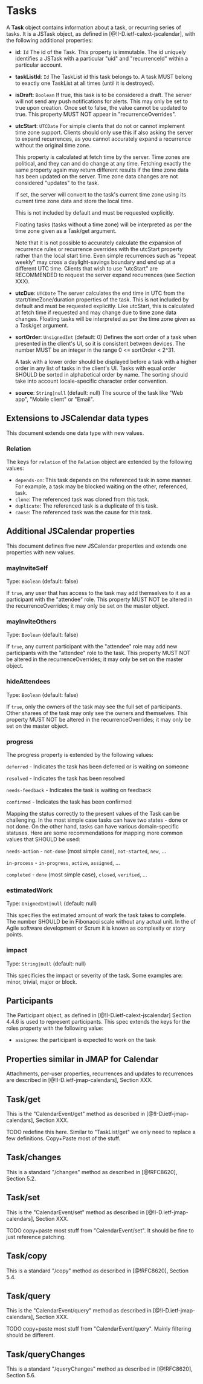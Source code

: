 # Tasks
A **Task** object contains information about a task, or recurring series of tasks. It is a JSTask object, as defined in [@!I-D.ietf-calext-jscalendar], with the following additional properties:

- **id**: `Id`
  The id of the Task. This property is immutable. The id uniquely identifies a JSTask with a particular "uid" and "recurrenceId" within a particular account.

- **taskListId**: `Id`
  The TaskList id this task belongs to. A task MUST belong to exactly one TaskList at all times (until it is destroyed).

- **isDraft**: `Boolean`
  If true, this task is to be considered a draft. The server will not send any push notifications for alerts. This may only be set to true upon creation. Once set to false, the value cannot be updated to true. This property MUST NOT appear in "recurrenceOverrides".

- **utcStart**: `UTCDate`
  For simple clients that do not or cannot implement time zone support. Clients should only use this if also asking the server to expand recurrences, as you cannot accurately expand a recurrence without the original time zone.

    This property is calculated at fetch time by the server. Time zones are political, and they can and do change at any time. Fetching exactly the same property again may return different results if the time zone data has been updated on the server. Time zone data changes are not considered "updates" to the task.

    If set, the server will convert to the task's current time zone using its current time zone data and store the local time.

    This is not included by default and must be requested explicitly.

    Floating tasks (tasks without a time zone) will be interpreted as per the time zone given as a Task/get argument.

    Note that it is not possible to accurately calculate the expansion of recurrence rules or recurrence overrides with the utcStart property rather than the local start time. Even simple recurrences such as "repeat weekly" may cross a daylight-savings boundary and end up at a different UTC time. Clients that wish to use "utcStart" are RECOMMENDED to request the server expand recurrences (see Section XXX).

- **utcDue**: `UTCDate`
  The server calculates the end time in UTC from the start/timeZone/duration properties of the task. This is not included by default and must be requested explicitly. Like utcStart, this is calculated at fetch time if requested and may change due to time zone data changes. Floating tasks will be interpreted as per the time zone given as a Task/get argument.

- **sortOrder**: `UnsignedInt` (default: 0)
  Defines the sort order of a task when presented in the client's UI, so it
  is consistent between devices. The number MUST be an integer in the range
  0 <= sortOrder < 2^31.

    A task with a lower order should be displayed before a task with
    a higher order in any list of tasks in the client's UI. Tasks with equal order SHOULD be sorted in alphabetical order by name. The sorting should take into account locale-specific character order convention.

- **source**: `String|null` (default: null)
  The source of the task like "Web app", "Mobile client" or "Email".

## Extensions to JSCalendar data types

This document extends one data type with new values.

### Relation

The keys for `relation` of the `Relation` object are extended by the following values:

- `depends-on`: This task depends on the referenced task in some manner. For example, a task may be blocked waiting on the other, referenced, task.
- `clone`: The referenced task was cloned from this task.
- `duplicate`: The referenced task is a duplicate of this task.
- `cause`: The referenced task was the cause for this task.

## Additional JSCalendar properties

This document defines five new JSCalendar properties and extends one properties with new values.

### mayInviteSelf

Type: `Boolean` (default: false)

If `true`, any user that has access to the task may add themselves to it as a participant with the "attendee" role. This property MUST NOT be altered in the recurrenceOverrides; it may only be set on the master object.

### mayInviteOthers

Type: `Boolean` (default: false)

If `true`, any current participant with the "attendee" role may add new participants with the "attendee" role to the task. This property MUST NOT be altered in the recurrenceOverrides; it may only be set on the master object.

### hideAttendees

Type: `Boolean` (default: false)

If `true`, only the owners of the task may see the full set of participants. Other sharees of the task may only see the owners and themselves. This property MUST NOT be altered in the recurrenceOverrides; it may only be set on the master object.

### progress

The progress property is extended by the following values:

`deferred` - Indicates the task has been deferred or is waiting on someone

`resolved` - Indicates the task has been resolved

`needs-feedback` - Indicates the task is waiting on feedback

`confirmed` - Indicates the task has been confirmed

Mapping the status correctly to the present values of the Task can be challenging. In the most simple case tasks can have two states - done or not done. On the other hand, tasks can have various domain-specific statuses. Here are some recommendations for mapping more common values that SHOULD be used:

`needs-action` - `not-done` (most simple case), `not-started`, `new`, …

`in-process` - `in-progress`, `active`, `assigned`, …

`completed` - `done` (most simple case), `closed`, `verified`, …

### estimatedWork

Type: `UnignedInt|null` (default: null)

This specifies the estimated amount of work the task takes to complete. The number SHOULD be in Fibonacci scale without any actual unit. In the of Agile software development or Scrum it is known as complexity or story points.

### impact

Type: `String|null` (default: null)

This specificies the impact or severity of the task. Some examples are: minor, trivial, major or block.

## Participants
The Participant object, as defined in [@!I-D.ietf-calext-jscalendar] Section 4.4.6 is used to represent participants. This spec extends the keys for the roles property with the following value:

- `assignee`: the participant is expected to work on the task

## Properties similar in JMAP for Calendar

Attachments, per-user properties, recurrences and updates to recurrences are described in [@!I-D.ietf-jmap-calendars], Section XXX.

## Task/get

This is the "CalendarEvent/get" method as described in [@!I-D.ietf-jmap-calendars], Section XXX.

TODO redefine this here. Similar to "TaskList/get" we only need to replace a few definitions. Copy+Paste most of the stuff.

## Task/changes

This is a standard "/changes" method as described in [@!RFC8620], Section 5.2.

## Task/set

This is the "CalendarEvent/set" method as described in [@!I-D.ietf-jmap-calendars], Section XXX.

TODO copy+paste most stuff from "CalendarEvent/set". It should be fine to just reference patching.

## Task/copy

This is a standard "/copy" method as described in [@!RFC8620], Section 5.4.

## Task/query

This is the "CalendarEvent/query" method as described in [@!I-D.ietf-jmap-calendars], Section XXX.

TODO copy+paste most stuff from "CalendarEvent/query". Mainly filtering should be different.

## Task/queryChanges

This is a standard "/queryChanges" method as described in [@!RFC8620], Section 5.6.
